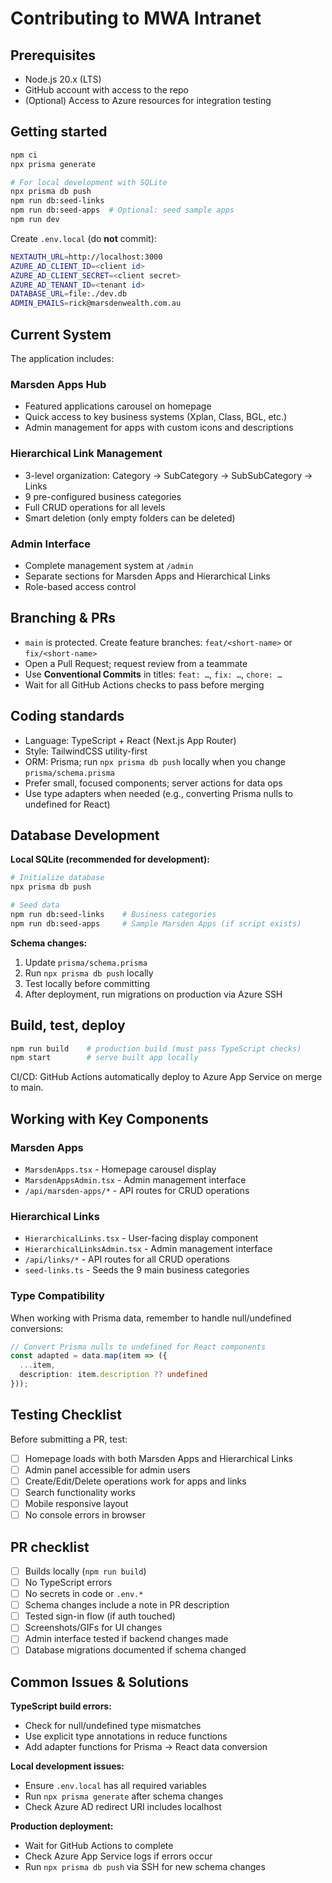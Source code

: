 # Contributing to MWA Intranet

## Prerequisites
- Node.js 20.x (LTS)
- GitHub account with access to the repo
- (Optional) Access to Azure resources for integration testing

## Getting started
```bash
npm ci
npx prisma generate

# For local development with SQLite
npx prisma db push
npm run db:seed-links
npm run db:seed-apps  # Optional: seed sample apps
npm run dev
```

Create `.env.local` (do **not** commit):

```bash
NEXTAUTH_URL=http://localhost:3000
AZURE_AD_CLIENT_ID=<client id>
AZURE_AD_CLIENT_SECRET=<client secret>
AZURE_AD_TENANT_ID=<tenant id>
DATABASE_URL=file:./dev.db
ADMIN_EMAILS=rick@marsdenwealth.com.au
```

## Current System

The application includes:

### Marsden Apps Hub
- Featured applications carousel on homepage
- Quick access to key business systems (Xplan, Class, BGL, etc.)
- Admin management for apps with custom icons and descriptions

### Hierarchical Link Management
- 3-level organization: Category → SubCategory → SubSubCategory → Links
- 9 pre-configured business categories
- Full CRUD operations for all levels
- Smart deletion (only empty folders can be deleted)

### Admin Interface
- Complete management system at `/admin`
- Separate sections for Marsden Apps and Hierarchical Links
- Role-based access control

## Branching & PRs

* `main` is protected. Create feature branches: `feat/<short-name>` or `fix/<short-name>`
* Open a Pull Request; request review from a teammate
* Use **Conventional Commits** in titles: `feat: …`, `fix: …`, `chore: …`
* Wait for all GitHub Actions checks to pass before merging

## Coding standards

* Language: TypeScript + React (Next.js App Router)
* Style: TailwindCSS utility-first
* ORM: Prisma; run `npx prisma db push` locally when you change `prisma/schema.prisma`
* Prefer small, focused components; server actions for data ops
* Use type adapters when needed (e.g., converting Prisma nulls to undefined for React)

## Database Development

**Local SQLite (recommended for development):**
```bash
# Initialize database
npx prisma db push

# Seed data
npm run db:seed-links    # Business categories
npm run db:seed-apps     # Sample Marsden Apps (if script exists)
```

**Schema changes:**
1. Update `prisma/schema.prisma`
2. Run `npx prisma db push` locally
3. Test locally before committing
4. After deployment, run migrations on production via Azure SSH

## Build, test, deploy

```bash
npm run build    # production build (must pass TypeScript checks)
npm start        # serve built app locally
```

CI/CD: GitHub Actions automatically deploy to Azure App Service on merge to main.

## Working with Key Components

### Marsden Apps
- `MarsdenApps.tsx` - Homepage carousel display
- `MarsdenAppsAdmin.tsx` - Admin management interface
- `/api/marsden-apps/*` - API routes for CRUD operations

### Hierarchical Links
- `HierarchicalLinks.tsx` - User-facing display component
- `HierarchicalLinksAdmin.tsx` - Admin management interface
- `/api/links/*` - API routes for all CRUD operations
- `seed-links.ts` - Seeds the 9 main business categories

### Type Compatibility
When working with Prisma data, remember to handle null/undefined conversions:
```typescript
// Convert Prisma nulls to undefined for React components
const adapted = data.map(item => ({
  ...item,
  description: item.description ?? undefined
}));
```

## Testing Checklist

Before submitting a PR, test:
- [ ] Homepage loads with both Marsden Apps and Hierarchical Links
- [ ] Admin panel accessible for admin users
- [ ] Create/Edit/Delete operations work for apps and links
- [ ] Search functionality works
- [ ] Mobile responsive layout
- [ ] No console errors in browser

## PR checklist

* [ ] Builds locally (`npm run build`)
* [ ] No TypeScript errors
* [ ] No secrets in code or `.env.*`
* [ ] Schema changes include a note in PR description
* [ ] Tested sign-in flow (if auth touched)
* [ ] Screenshots/GIFs for UI changes
* [ ] Admin interface tested if backend changes made
* [ ] Database migrations documented if schema changed

## Common Issues & Solutions

**TypeScript build errors:**
- Check for null/undefined type mismatches
- Use explicit type annotations in reduce functions
- Add adapter functions for Prisma → React data conversion

**Local development issues:**
- Ensure `.env.local` has all required variables
- Run `npx prisma generate` after schema changes
- Check Azure AD redirect URI includes localhost

**Production deployment:**
- Wait for GitHub Actions to complete
- Check Azure App Service logs if errors occur
- Run `npx prisma db push` via SSH for new schema changes
